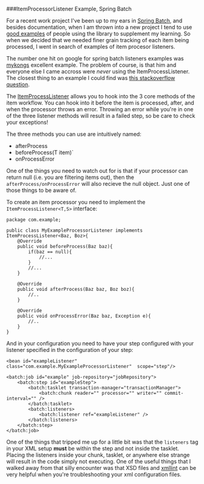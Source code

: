 ###ItemProcessorListener Example, Spring Batch

For a recent work project I've been up to my ears in [Spring Batch], and besides
documentation, when I am thrown into a new project I tend to use [good examples]
of people using the library to supplement my learning. So when we decided that we
needed finer grain tracking of each item being processed, I went in search of
examples of item procesor listeners. 

The number one hit on google for spring batch listeners examples was [mykongs]
excellent example. The problem of course, is that him and everyone else I came
accross were _never_ using the ItemProcessListener. The closest thing to an 
example I could find was [this stackoverflow question].

The [ItemProcessListener] allows you to hook into the 3 core methods of the item
workflow. You can hook into it before the item is processed, after, and when the
processor throws an error. Throwing an error while you're in one of the three
listener methods will result in a failed step, so be care to check your exceptions!

The three methods you can use are intuitively named:

- afterProcess
- beforeProcess(T item)`
- onProcessError

One of the things you need to watch out for is that if your processor can return
null (i.e. you are filtering items out), then the `afterProcess/onProcessError` 
will also recieve the null object. Just one of those things to be aware of.

To create an item processor you need to implement the `ItemProcessListener<T,S>` interface:

	package com.example;

	public class MyExampleProcessorListener implements ItemProcessListener<Baz, Boz>{
		@Override
		public void beforeProcess(Baz baz){
			if(baz == null){
				//...
			}
			//...
		}

		@Override
		public void afterProcess(Baz baz, Boz boz){
			//..
		}

		@Override
		public void onProcessError(Baz baz, Exception e){
			//..
		}
	}

And in your configuration you need to have your step configured with your listener
specified in the configuration of your step:


	<bean id="exampleListener" class="com.example.MyExampleProcessorListener"  scope="step"/>

	<batch:job id="example" job-repository="jobRepository">
		<batch:step id="exampleStep">
			<batch:tasklet transaction-manager="transactionManager">
				<batch:chunk reader="" processor="" writer="" commit-interval="" />
			</batch:tasklet>
			<batch:listeners>
				<batch:listener ref="exampleListener" />
			</batch:listeners>
		</batch:step>
	</batch:job>

One of the things that tripped me up for a little bit was that the `listeners` 
tag in your XML setup **must** be within the step and not inside the tasklet.
Placing the listeners inside your chunk, tasklet, or anywhere else strange 
will result in the code simply not executing. One of the useful things that 
I walked away from that silly encounter was that XSD files and [xmllint] can be
very helpful when you're troubleshooting your xml configuration files.


[Spring Batch]:http://projects.spring.io/spring-batch/
[good examples]://www.mkyong.com/tutorials/spring-batch-tutorial/
[mykongs]://www.mkyong.com/spring-batch/spring-batch-listeners-example/
[this stackoverflow question]:http://stackoverflow.com/questions/18417753/implementing-itemprocesslistener-for-a-chain-of-itemprocessors
[ItemProcessListener]:http://docs.spring.io/spring-batch/trunk/apidocs/org/springframework/batch/core/ItemProcessListener.html
[xmllint]:http://xmlsoft.org/xmllint.html